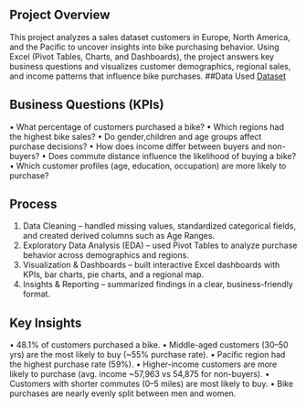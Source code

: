 ## Project Overview
This project analyzes a sales dataset  customers in Europe, North America, and the Pacific to uncover insights into bike purchasing behavior. Using Excel (Pivot Tables, Charts, and Dashboards), the project answers key business questions and visualizes customer demographics, regional sales, and income patterns that influence bike purchases.
##Data Used
 <a href="https://github.com/Nanseraena/Excel-project/blob/main/Excel%20Project%20Back-up(AutoRecovered).xlsx"> Dataset</a>
 

## Business Questions (KPIs)
•	What percentage of customers purchased a bike?
•	Which regions had the highest bike sales?
•	Do gender,children and age groups affect purchase decisions?
•	How does income differ between buyers and non-buyers?
•	Does commute distance influence the likelihood of buying a bike?
•	Which customer profiles (age, education, occupation) are more likely to purchase?

## Process
1.	Data Cleaning – handled missing values, standardized categorical fields, and created derived columns such as Age Ranges.
2.	Exploratory Data Analysis (EDA) – used Pivot Tables to analyze purchase behavior across demographics and regions.
3.	Visualization & Dashboards – built interactive Excel dashboards with KPIs, bar charts, pie charts, and a regional map.
4.	Insights & Reporting – summarized findings in a clear, business-friendly format.

## Key Insights
•	48.1% of customers purchased a bike.
•	Middle-aged customers (30–50 yrs) are the most likely to buy (~55% purchase rate).
•	Pacific region had the highest purchase rate (59%).
•	Higher-income customers are more likely to purchase (avg. income ~57,963 vs 54,875 for non-buyers).
•	Customers with shorter commutes (0–5 miles) are most likely to buy.
•	Bike purchases are nearly evenly split between men and women.

